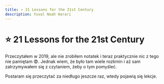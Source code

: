 ```yaml
---
title: ⭐ 21 Lessons for the 21st Century
description: Yuval Noah Harari
---
```

# ⭐ 21 Lessons for the 21st Century

Przeczytałem w 2019, ale nie zrobiłem notatek i teraz praktycznie nic z tego nie pamiętam 😨.
Jednak wiem, że było tam wiele rozkmin i aż sam zatrzymywałem się z czytaniem, żeby o tym pomyśleć.

Postaram się przeczytać za niedługo jeszcze raz, wtedy pojawią się lekcje.
